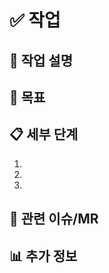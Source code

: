 # ✅ 작업

## 📝 작업 설명
<!-- 수행해야 할 작업에 대해 명확하고 간결하게 설명해주세요 -->

## 🎯 목표
<!-- 이 작업의 목표는 무엇인가요? 완료되면 어떤 결과를 얻게 되나요? -->

## 📋 세부 단계
1. 
2. 
3. 
<!-- 필요한 만큼 단계를 추가하세요 -->

## 🔗 관련 이슈/MR
<!-- 이 작업과 관련된 다른 이슈나 MR이 있다면 링크해주세요 -->

## 📊 추가 정보
<!-- 이 작업에 대한 추가 정보나 컨텍스트가 있다면 여기에 적어주세요 -->
